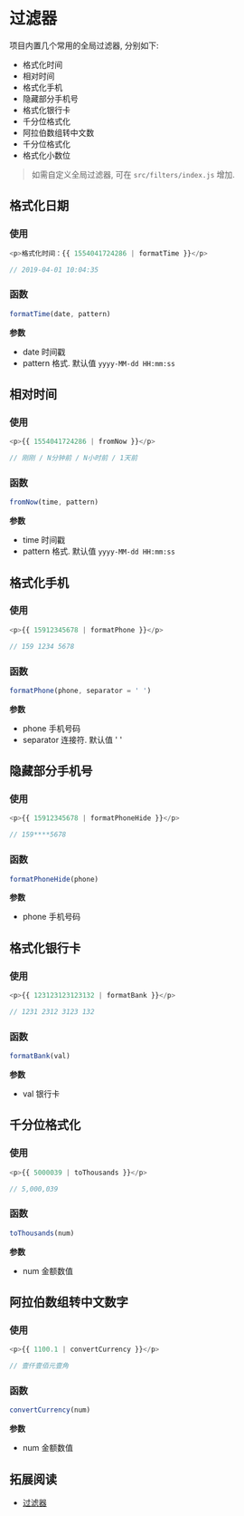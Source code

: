 # 过滤器


项目内置几个常用的全局过滤器, 分别如下:
- 格式化时间
- 相对时间
- 格式化手机
- 隐藏部分手机号
- 格式化银行卡
- 千分位格式化
- 阿拉伯数组转中文数
- 千分位格式化
- 格式化小数位

> 如需自定义全局过滤器, 可在 `src/filters/index.js` 增加.


## 格式化日期

### 使用
```js
<p>格式化时间：{{ 1554041724286 | formatTime }}</p>

// 2019-04-01 10:04:35
```

### 函数
```js
formatTime(date, pattern)
```
**参数**
- date 时间戳
- pattern 格式. 默认值 `yyyy-MM-dd HH:mm:ss`


## 相对时间

### 使用
```js
<p>{{ 1554041724286 | fromNow }}</p>

// 刚刚 / N分钟前 / N小时前 / 1天前
```

### 函数
```js
fromNow(time, pattern)
```
**参数**
- time 时间戳
- pattern 格式. 默认值 `yyyy-MM-dd HH:mm:ss`


## 格式化手机

### 使用
```js
<p>{{ 15912345678 | formatPhone }}</p>

// 159 1234 5678
```

### 函数
```js
formatPhone(phone, separator = ' ')
```
**参数**
- phone 手机号码
- separator 连接符. 默认值 ' '


## 隐藏部分手机号

### 使用
```js
<p>{{ 15912345678 | formatPhoneHide }}</p>

// 159****5678
```

### 函数
```js
formatPhoneHide(phone)
```
**参数**
- phone 手机号码


## 格式化银行卡

### 使用
```js
<p>{{ 123123123123132 | formatBank }}</p>

// 1231 2312 3123 132
```

### 函数
```js
formatBank(val)
```
**参数**
- val 银行卡


## 千分位格式化

### 使用
```js
<p>{{ 5000039 | toThousands }}</p>

// 5,000,039
```

### 函数
```js
toThousands(num)
```
**参数**
- num 金额数值


## 阿拉伯数组转中文数字

### 使用
```js
<p>{{ 1100.1 | convertCurrency }}</p>

// 壹仟壹佰元壹角
```

### 函数
```js
convertCurrency(num)
```
**参数**
- num 金额数值



## 拓展阅读
- [过滤器](https://cn.vuejs.org/v2/guide/filters.html)